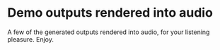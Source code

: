 # Demo outputs rendered into audio

A few of the generated outputs rendered into audio, for your listening pleasure. Enjoy.

